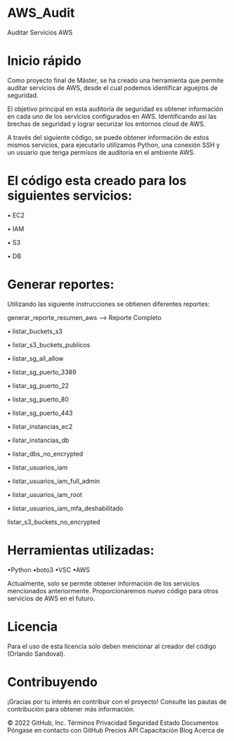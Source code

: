 # AWS_Audit
Auditar Servicios AWS


# Inicio rápido

Como proyecto final de Máster, se ha creado una herramienta que permite auditar servicios de AWS, desde el cual podemos identificar aguejros de seguridad.

El objetivo principal en esta auditoría de seguridad es obtener información en cada uno de los servicios configurados en AWS.
Identificando así las brechas de seguridad y lograr securizar los entornos cloud de AWS.

A través del siguiente código, se puede obtener información de estos mismos servicios, para ejecutarlo utilizamos Python, una conexión SSH y un usuario que tenga permisos de auditoria en el ambiente AWS.

# El código esta creado para los siguientes servicios:

•	EC2

•	IAM 

•	S3

•	DB

# Generar reportes:
Utilizando las siguiente instrucciones se obtienen diferentes reportes:

generar_reporte_resumen_aws --> Reporte Completo

• listar_buckets_s3

• listar_s3_buckets_publicos

• listar_sg_all_allow

• listar_sg_puerto_3389

• listar_sg_puerto_22

• listar_sg_puerto_80

• listar_sg_puerto_443

• listar_instancias_ec2

• listar_instancias_db

• listar_dbs_no_encrypted

• listar_usuarios_iam

• listar_usuarios_iam_full_admin

• listar_usuarios_iam_root

• listar_usuarios_iam_mfa_deshabilitado

listar_s3_buckets_no_encrypted

# Herramientas utilizadas:
•Python
•boto3 
•VSC
•AWS

Actualmente, solo se permite obtener información de los servicios mencionados anteriormente. Proporcionaremos nuevo código para otros servicios de AWS en el futuro.

# Licencia

Para el uso de esta licencia solo deben mencionar al creador del código (Orlando Sandoval).

# Contribuyendo

¡Gracias por tu interés en contribuir con el proyecto! Consulte las pautas de contribución para obtener más información.

© 2022 GitHub, Inc.
Términos
Privacidad
Seguridad
Estado
Documentos
Póngase en contacto con GitHub
Precios
API
Capacitación
Blog
Acerca de
